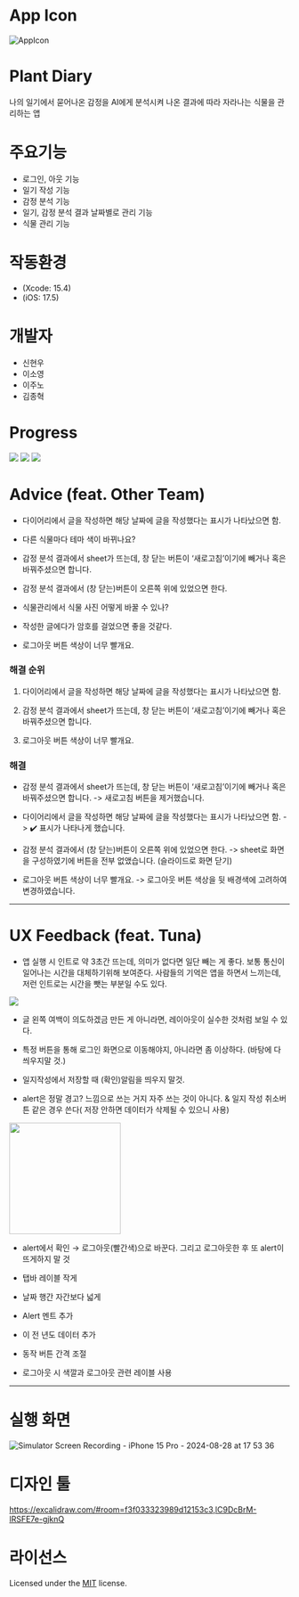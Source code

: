 # App Icon
![AppIcon](https://github.com/user-attachments/assets/95e77acb-f7e4-4911-a524-0e90d8ebda3f)

# Plant Diary
나의 일기에서 묻어나온 감정을 AI에게 분석시켜 나온 결과에 따라 자라나는 식물을 관리하는 앱

# 주요기능
- 로그인, 아웃 기능
- 일기 작성 기능
- 감정 분석 기능
- 일기, 감정 분석 결과 날짜별로 관리 기능
- 식물 관리 기능

# 작동환경
- (Xcode: 15.4)
- (iOS: 17.5)

# 개발자
- 신현우
- 이소영
- 이주노
- 김종혁

# Progress
<img src = "https://github.com/user-attachments/assets/7c91b587-c10a-4281-b940-7ce89abd1037">

<img src = "https://github.com/user-attachments/assets/7be5f68d-ade2-41fc-a52f-72afba6348d2">

<img src = "https://github.com/user-attachments/assets/9531d0d5-012d-4c7f-bb51-717b424afcc6">

# Advice (feat. Other Team)

- 다이어리에서 글을 작성하면 해당 날짜에 글을 작성했다는 표시가 나타났으면 함.

- 다른 식물마다 테마 색이 바뀌나요?

- 감정 분석 결과에서 sheet가 뜨는데, 창 닫는 버튼이 ‘새로고침’이기에 빼거나 혹은 바꿔주셨으면 합니다.

- 감정 분석 결과에서 (창 닫는)버튼이 오른쪽 위에 있었으면 한다.

- 식물관리에서 식물 사진 어떻게 바꿀 수 있나?

- 작성한 글에다가 암호를 걸었으면 좋을 것같다.

- 로그아웃 버튼 색상이 너무 빨개요.


### 해결 순위

1. 다이어리에서 글을 작성하면 해당 날짜에 글을 작성했다는 표시가 나타났으면 함.

2. 감정 분석 결과에서 sheet가 뜨는데, 창 닫는 버튼이 ‘새로고침’이기에 빼거나 혹은 바꿔주셨으면 합니다. 

3. 로그아웃 버튼 색상이 너무 빨개요.


### 해결

- 감정 분석 결과에서 sheet가 뜨는데, 창 닫는 버튼이 ‘새로고침’이기에 빼거나 혹은 바꿔주셨으면 합니다.
    -> 새로고침 버튼을 제거했습니다.
    
- 다이어리에서 글을 작성하면 해당 날짜에 글을 작성했다는 표시가 나타났으면 함.
    -> ✔️ 표시가 나타나게 했습니다. 

- 감정 분석 결과에서 (창 닫는)버튼이 오른쪽 위에 있었으면 한다.
    -> sheet로 화면을 구성하였기에 버튼을 전부 없앴습니다. (슬라이드로 화면 닫기)
    
- 로그아웃 버튼 색상이 너무 빨개요.
    -> 로그아웃 버튼 색상을 뒷 배경색에 고려하여 변경하였습니다.

<hr>

# UX Feedback (feat. Tuna)

- 앱 실행 시 인트로 약 3초간 뜨는데, 의미가 없다면 일단 빼는 게 좋다. 
  보통 통신이 일어나는 시간을 대체하기위해 보여준다. 
  사람들의 기억은 앱을 하면서 느끼는데, 저런 인트로는 시간을 뺏는 부분일 수도 있다.

<img src="https://github.com/user-attachments/assets/cd9c4416-e00c-483c-be00-cb624828460c">


- 글 왼쪽 여백이 의도하겠금 만든 게 아니라면, 레이아웃이 실수한 것처럼 보일 수 있다.

- 특정 버튼을 통해 로그인 화면으로 이동해야지, 아니라면 좀 이상하다. (바탕에 다 씌우지말 것.)

- 일지작성에서 저장할 때 (확인)알림을 띄우지 말것.

- alert은 정말 경고? 느낌으로 쓰는 거지 자주 쓰는 것이 아니다. & 일지 작성 취소버튼 같은 경우 쓴다( 저장 안하면 데이터가 삭제될 수 있으니 사용)

<img width="200" src = "https://github.com/user-attachments/assets/aec60410-aeb9-44be-adeb-bdd4b999c322">

- alert에서 확인 → 로그아웃(빨간색)으로 바꾼다.
 그리고 로그아웃한 후 또 alert이 뜨게하지 말 것


- 탭바 레이블 작게
- 날짜 행간 자간보다 넓게
- Alert 멘트 추가
- 이 전 년도 데이터 추가
- 동작 버튼 간격 조절
- 로그아웃 시 색깔과 로그아웃 관련 레이블 사용 

<hr>

# 실행 화면

![Simulator Screen Recording - iPhone 15 Pro - 2024-08-28 at 17 53 36](https://github.com/user-attachments/assets/cd089c94-aa48-410e-8c50-0eeb5eb94d5f)

# 디자인 툴
https://excalidraw.com/#room=f3f033323989d12153c3,lC9DcBrM-lRSFE7e-gjknQ


# 라이선스
Licensed under the [MIT](LICENSE) license.

